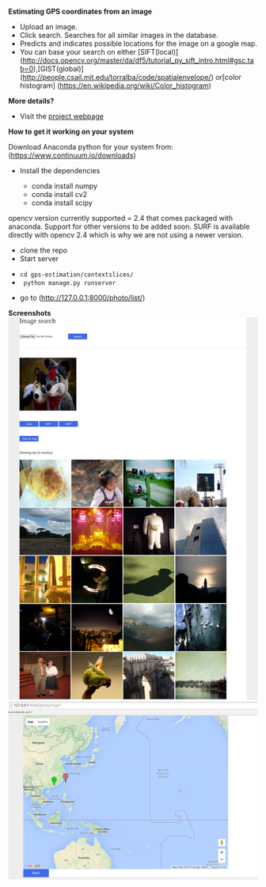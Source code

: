 **Estimating GPS coordinates from an image**
- Upload an image.
- Click search. Searches for all similar images in the database.
- Predicts and indicates possible locations for the image on a google map. 
- You can base your search on either [SIFT(local)] (http://docs.opencv.org/master/da/df5/tutorial_py_sift_intro.html#gsc.tab=0),[GIST(global)] (http://people.csail.mit.edu/torralba/code/spatialenvelope/) or[color histogram] (https://en.wikipedia.org/wiki/Color_histogram)

**More details?**
- Visit the [project webpage](http://sumehta.github.io/CV-Class-Project/)

**How to get it working on your system**

 Download Anaconda python for your system from: (https://www.continuum.io/downloads)

* Install the dependencies

  * conda install numpy
  *  conda install cv2
  * conda install scipy

opencv version currently supported = 2.4 that comes packaged with anaconda.
Support for other versions to be added soon.
SURF is available directly with opencv 2.4 which is why we are not using a newer version.

* clone the repo
* Start server

- ``` cd gps-estimation/contextslices/ ```
- ```  python manage.py runserver ```

* go to (http://127.0.0.1:8000/photo/list/)

**Screenshots**
![alt tag](images/gallery.png)
![alt tag](images/map.png)
